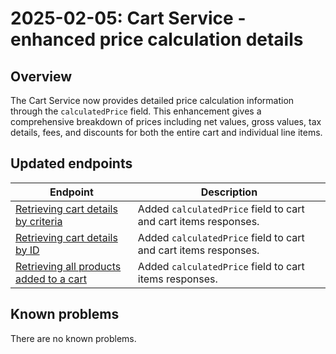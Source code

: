 ---
---

# 2025-02-05: Cart Service - enhanced price calculation details

## Overview

The Cart Service now provides detailed price calculation information through the `calculatedPrice` field. This enhancement gives a comprehensive breakdown of prices including net values, gross values, tax details, fees, and discounts for both the entire cart and individual line items.

## Updated endpoints

| Endpoint | Description |
|----------|-------------|
| [Retrieving cart details by criteria](/openapi/cart/#operation/GET-cart-retrieve-cart-by-criteria) | Added `calculatedPrice` field to cart and cart items responses. |
| [Retrieving cart details by ID](/openapi/cart/#operation/GET-cart-retrieve-cart-by-cartId) | Added `calculatedPrice` field to cart and cart items responses. |
| [Retrieving all products added to a cart](/openapi/cart/#operation/GET-cart-list-cart-items) | Added `calculatedPrice` field to cart items responses. |

## Known problems

There are no known problems.
